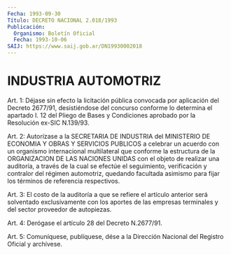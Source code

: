 ```yaml
---
Fecha: 1993-09-30
Título: DECRETO NACIONAL 2.018/1993
Publicación:
  Organismo: Boletín Oficial
  Fecha: 1993-10-06
SAIJ: https://www.saij.gob.ar/DN19930002018
---
```

# INDUSTRIA AUTOMOTRIZ

<a id="1"></a>
Art.  1: Déjase sin efecto la licitación pública convocada por aplicación  del    Decreto   2677/91,  desistiéndose  del  concurso conforme lo determina el apartado  I.  12  del  Pliego  de  Bases y Condiciones aprobado por la Resolución ex-SIC N.139/93.

<a id="2"></a>
Art. 2: Autorízase a la SECRETARIA DE INDUSTRIA del MINISTERIO DE ECONOMIA  Y OBRAS Y SERVICIOS PUBLICOS a celebrar un acuerdo con un organismo internacional  multilateral que conforme la estructura de  la  ORGANIZACION  DE  LAS NACIONES  UNIDAS  con  el  objeto  de realizar  una  auditoría,  a  través  de  la  cual  se  efectúe  el seguimiento,  verificación  y  contralor  del  régimen  automotriz, quedando facultada asimismo para  fijar  los términos de referencia respectivos.

<a id="3"></a>
Art.  3: El costo de la auditoría a que se refiere el artículo anterior será  solventado  exclusivamente  con  los  aportes de las empresas    terminales   y  del  sector  proveedor  de  autopiezas.

<a id="4"></a>
Art.  4:  Derógase  el  artículo  28  del  Decreto  N.2677/91.

<a id="5"></a>
Art.  5: Comuníquese, publíquese, dése a la Dirección Nacional del Registro Oficial y archívese.